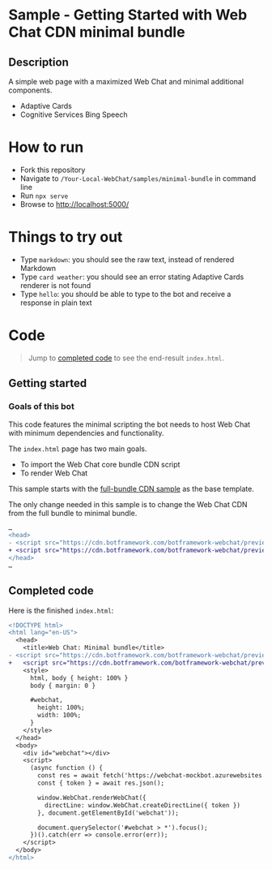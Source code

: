 # Sample - Getting Started with Web Chat CDN minimal bundle

## Description

A simple web page with a maximized Web Chat and minimal additional components.

- Adaptive Cards
- Cognitive Services Bing Speech

# How to run

- Fork this repository
- Navigate to `/Your-Local-WebChat/samples/minimal-bundle` in command line
- Run `npx serve`
- Browse to [http://localhost:5000/](http://localhost:5000/)

# Things to try out

- Type `markdown`: you should see the raw text, instead of rendered Markdown
- Type `card weather`: you should see an error stating Adaptive Cards renderer is not found
- Type `hello`: you should be able to type to the bot and receive a response in plain text

# Code

> Jump to [completed code](#completed-code) to see the end-result `index.html`.

## Getting started

### Goals of this bot

This code features the minimal scripting the bot needs to host Web Chat with minimum dependencies and functionality.

The `index.html` page has two main goals.
- To import the Web Chat core bundle CDN script
- To render Web Chat

This sample starts with the [full-bundle CDN sample](./../full-bundle/README.md) as the base template.

The only change needed in this sample is to change the Web Chat CDN from the full bundle to minimal bundle.

<!-- TODO: [P0] Change CDN urls across ALL samples to reflect updated, non-preview CDN. -->


```diff
…
<head>
- <script src="https://cdn.botframework.com/botframework-webchat/preview/botchat.js"></script>
+ <script src="https://cdn.botframework.com/botframework-webchat/preview/botchat-minimal.js"></script>
</head>
…
```

## Completed code

Here is the finished `index.html`:

```diff
<!DOCTYPE html>
<html lang="en-US">
  <head>
    <title>Web Chat: Minimal bundle</title>
- <script src="https://cdn.botframework.com/botframework-webchat/preview/botchat.js"></script>
+   <script src="https://cdn.botframework.com/botframework-webchat/preview/botchat-minimal.js"></script>
    <style>
      html, body { height: 100% }
      body { margin: 0 }

      #webchat,
        height: 100%;
        width: 100%;
      }
    </style>
  </head>
  <body>
    <div id="webchat"></div>
    <script>
      (async function () {
        const res = await fetch('https://webchat-mockbot.azurewebsites.net/directline/token', { method: 'POST' });
        const { token } = await res.json();

        window.WebChat.renderWebChat({
          directLine: window.WebChat.createDirectLine({ token })
        }, document.getElementById('webchat'));

        document.querySelector('#webchat > *').focus();
      })().catch(err => console.error(err));
    </script>
  </body>
</html>
```
